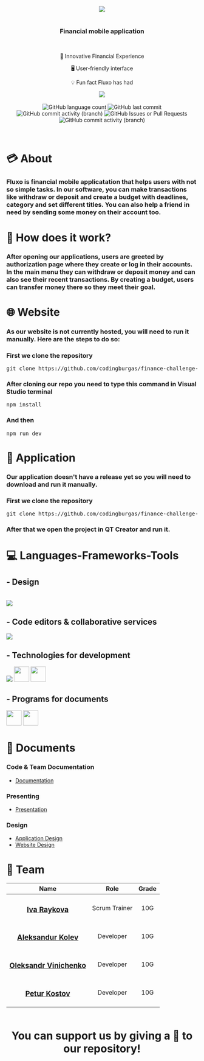 <p align="center">
    <img src="https://cdn.discordapp.com/attachments/1296869491204161546/1302002063957426176/banneronline-video-cutter.com-ezgif.com-video-to-gif-converter.gif?ex=6726876a&is=672535ea&hm=b851b8ee7b01c109f79f521bf1972cdd9accb10b00d7f3cff57f3e5debdbc4bd&">
</p>

<p align="center">
    <img width="1920" height="3" src="https://cdn.discordapp.com/attachments/1296869491204161546/1301980519785037855/line.png?ex=67267359&is=672521d9&hm=64d1b88b2d38737b86a33580b6bffaf02a4749c1831b78b7685ac3d9ef24dd32&"/>
</p>

<h3 align="center">Financial mobile application</h3>
</br>

<div align="center">
    <p>📲 Innovative Financial Experience</p>
    <p>🖥️ User-friendly interface</p>
    <p>💡 Fun fact Fluxo has had </p>
      <img align="center" src="https://api.visitorbadge.io/api/visitors?path=https%3A%2F%2Fgithub.com%2Fcodingburgas%2Ffinance-challenge-fluxo&label=Visitors&labelColor=%2326215e&countColor=%231c1844&labelStyle=upper">
</div>

</br>

<div align="center">
  <img alt="GitHub language count" src="https://img.shields.io/github/languages/count/codingburgas/finance-challenge-fluxo">
  <img alt="GitHub last commit" src="https://img.shields.io/github/last-commit/codingburgas/finance-challenge-fluxo">
  <img alt="GitHub commit activity (branch)" src="https://img.shields.io/github/commit-activity/w/codingburgas/finance-challenge-fluxo">
  <img alt="GitHub Issues or Pull Requests" src="https://img.shields.io/github/issues-closed-raw/codingburgas/finance-challenge-fluxo">
  <img alt="GitHub commit activity (branch)" src="https://img.shields.io/github/commit-activity/t/codingburgas/finance-challenge-fluxo">
</div>
<br>

<p align="center">
    <img width="1920" height="3" src="https://cdn.discordapp.com/attachments/1296869491204161546/1301980519785037855/line.png?ex=67267359&is=672521d9&hm=64d1b88b2d38737b86a33580b6bffaf02a4749c1831b78b7685ac3d9ef24dd32&"/>
</p>

# 💳 About

### Fluxo is financial mobile applicatation that helps users with not so simple tasks. In our software, you can make transactions like withdraw or deposit and create a budget with deadlines, category and set different titles. You can also help a friend in need by sending some money on their account too.

# 💸 How does it work?

### After opening our applications, users are greeted by authorization page where they create or log in their accounts. In the main menu they can  withdraw or deposit money and can also see their recent transactions. By creating a budget, users can transfer money there so they meet their goal.

# 🌐 Website
### As our website is not currently hosted, you will need to run it manually. Here are the steps to do so:
### First we clone the repository
<pre>git clone https://github.com/codingburgas/finance-challenge-fluxo.git</pre>

### After cloning our repo you need to type this command in Visual Studio terminal
<pre>npm install</pre>
### And then
<pre>npm run dev</pre>

# 🏅 Application
### Our application doesn't have a release yet so you will need to download and run it manually.
### First we clone the repository 
<pre>git clone https://github.com/codingburgas/finance-challenge-fluxo.git</pre>
### After that we open the project in QT Creator and run it.

# 💻 Languages-Frameworks-Tools
## - Design
<br>
<div align="left">
  <img src="https://skillicons.dev/icons?i=figma" />
</div>

## - Code editors & collaborative services
<div align="left">
  <img src="https://skillicons.dev/icons?i=qt,vscode,azure"/>
</div>

## - Technologies for development
<div align="left">
    <img src="https://skillicons.dev/icons?i=git,github,qt,cpp,vite,react,tailwind,ts"/>
<img width="40" height="40" src="https://ui.shadcn.com/apple-touch-icon.png">
<img height="40" src="https://media.licdn.com/dms/image/v2/C5112AQHnn_dCEI3_5A/article-cover_image-shrink_600_2000/article-cover_image-shrink_600_2000/0/1575110118823?e=2147483647&v=beta&t=VgrtWQvpd9c0vNkhysdR9Cf56B85hLqSUOO85qlVF3s">
</div>

## - Programs for documents
<div align="left">
  <img width="40" height="40" src="https://mailmeteor.com/logos/assets/PNG/Microsoft_Office_Word_Logo_512px.png">
  <img width="40" height="40" src="https://mailmeteor.com/logos/assets/PNG/Microsoft_Office_PowerPoint_Logo_512px.png">  
</div>

# 📁 Documents
### Code & Team Documentation
  - [Documentation](https://codingburgas-my.sharepoint.com/:w:/g/personal/idraykova22_codingburgas_bg/EfgTfqos05lHlidL0iBIWswBc8iY4We7Do5Tk7LbWHCYNw?e=zEhAnQ)

### Presenting
  - [Presentation](https://codingburgas-my.sharepoint.com/:p:/g/personal/idraykova22_codingburgas_bg/EUqpLr8SI4FFjPOTqNODNqMBHNW5TCafqnGEiMJ_E2Fb8Q?e=IbXQBn)

### Design
  - [Application Design](https://www.figma.com/design/Q7F2TojxgrcfHpAdjXnXOB/Fluxo-Design?node-id=0-1)
  - [Website Design](https://www.figma.com/design/Q7F2TojxgrcfHpAdjXnXOB/Fluxo-Design?node-id=2-2)


# 👥 Team

| Name | Role | Grade |
| :---:   | :---: | :---: |
|  <h3><a href = "https://github.com/IDRaykova22">Iva Raykova</a></h3> | Scrum Trainer | 10G |
| <h3><a href = "https://github.com/AMKolev22">Aleksandur Kolev</a></h3> | Developer | 10G |
| <h3><a href = "https://github.com/VOOleksandrov22">Oleksandr Vinichenko</a></h3> |  Developer  | 10G |
| <h3><a href = "https://github.com/PTKostov22">Petur Kostov</a></h3> | Developer  | 10G |

<p align="center">
    <img width="1920" height="3" src="https://cdn.discordapp.com/attachments/1296869491204161546/1301980519785037855/line.png?ex=67267359&is=672521d9&hm=64d1b88b2d38737b86a33580b6bffaf02a4749c1831b78b7685ac3d9ef24dd32&"/>
</p>

<h1 align="center">
 You can support us by giving a 💚 to our repository!
</h1>
